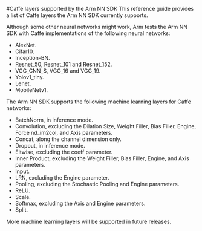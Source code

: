 #Caffe layers supported by the Arm NN SDK
This reference guide provides a list of Caffe layers the Arm NN SDK currently supports.

Although some other neural networks might work, Arm tests the Arm NN SDK with Caffe implementations of the following neural networks: 

- AlexNet.
- Cifar10.
- Inception-BN.
- Resnet_50, Resnet_101 and Resnet_152.
- VGG_CNN_S, VGG_16 and VGG_19.
- Yolov1_tiny.
- Lenet.
- MobileNetv1.

The Arm NN SDK supports the following machine learning layers for Caffe networks:


- BatchNorm, in inference mode.
- Convolution, excluding the Dilation Size, Weight Filler, Bias Filler, Engine, Force nd_im2col, and Axis parameters.
- Concat, along the channel dimension only.
- Dropout, in inference mode.
- Eltwise, excluding the coeff parameter.
- Inner Product, excluding the Weight Filler, Bias Filler, Engine, and Axis parameters.
- Input.
- LRN, excluding the Engine parameter.
- Pooling, excluding the Stochastic Pooling and Engine parameters.
- ReLU.
- Scale.
- Softmax, excluding the Axis and Engine parameters.
- Split.

More machine learning layers will be supported in future releases.